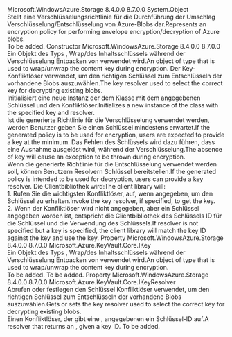 <Type Name="BlobEncryptionPolicy" FullName="Microsoft.WindowsAzure.Storage.Blob.BlobEncryptionPolicy">
  <TypeSignature Language="C#" Value="public sealed class BlobEncryptionPolicy" />
  <TypeSignature Language="ILAsm" Value=".class public auto ansi sealed beforefieldinit BlobEncryptionPolicy extends System.Object" />
  <TypeSignature Language="DocId" Value="T:Microsoft.WindowsAzure.Storage.Blob.BlobEncryptionPolicy" />
  <TypeSignature Language="VB.NET" Value="Public NotInheritable Class BlobEncryptionPolicy" />
  <TypeSignature Language="F#" Value="type BlobEncryptionPolicy = class" />
  <AssemblyInfo>
    <AssemblyName>Microsoft.WindowsAzure.Storage</AssemblyName>
    <AssemblyVersion>8.4.0.0</AssemblyVersion>
    <AssemblyVersion>8.7.0.0</AssemblyVersion>
  </AssemblyInfo>
  <Base>
    <BaseTypeName>System.Object</BaseTypeName>
  </Base>
  <Interfaces />
  <Docs>
    <summary>
            <span data-ttu-id="bd713-101">Stellt eine Verschlüsselungsrichtlinie für die Durchführung der Umschlag Verschlüsselung/Entschlüsselung von Azure-Blobs dar.</span><span class="sxs-lookup"><span data-stu-id="bd713-101">Represents an encryption policy for performing envelope encryption/decryption of Azure blobs.</span></span>
            </summary>
    <remarks>To be added.</remarks>
  </Docs>
  <Members>
    <Member MemberName=".ctor">
      <MemberSignature Language="C#" Value="public BlobEncryptionPolicy (Microsoft.Azure.KeyVault.Core.IKey key, Microsoft.Azure.KeyVault.Core.IKeyResolver keyResolver);" />
      <MemberSignature Language="ILAsm" Value=".method public hidebysig specialname rtspecialname instance void .ctor(class Microsoft.Azure.KeyVault.Core.IKey key, class Microsoft.Azure.KeyVault.Core.IKeyResolver keyResolver) cil managed" />
      <MemberSignature Language="DocId" Value="M:Microsoft.WindowsAzure.Storage.Blob.BlobEncryptionPolicy.#ctor(Microsoft.Azure.KeyVault.Core.IKey,Microsoft.Azure.KeyVault.Core.IKeyResolver)" />
      <MemberSignature Language="VB.NET" Value="Public Sub New (key As IKey, keyResolver As IKeyResolver)" />
      <MemberSignature Language="F#" Value="new Microsoft.WindowsAzure.Storage.Blob.BlobEncryptionPolicy : Microsoft.Azure.KeyVault.Core.IKey * Microsoft.Azure.KeyVault.Core.IKeyResolver -&gt; Microsoft.WindowsAzure.Storage.Blob.BlobEncryptionPolicy" Usage="new Microsoft.WindowsAzure.Storage.Blob.BlobEncryptionPolicy (key, keyResolver)" />
      <MemberType>Constructor</MemberType>
      <AssemblyInfo>
        <AssemblyName>Microsoft.WindowsAzure.Storage</AssemblyName>
        <AssemblyVersion>8.4.0.0</AssemblyVersion>
        <AssemblyVersion>8.7.0.0</AssemblyVersion>
      </AssemblyInfo>
      <Parameters>
        <Parameter Name="key" Type="Microsoft.Azure.KeyVault.Core.IKey" />
        <Parameter Name="keyResolver" Type="Microsoft.Azure.KeyVault.Core.IKeyResolver" />
      </Parameters>
      <Docs>
        <param name="key"><span data-ttu-id="bd713-102">Ein Objekt des Typs <see cref="T:Microsoft.Azure.KeyVault.Core.IKey" /> , Wrap/des Inhaltsschlüssels während der Verschlüsselung Entpacken von verwendet wird.</span><span class="sxs-lookup"><span data-stu-id="bd713-102">An object of type <see cref="T:Microsoft.Azure.KeyVault.Core.IKey" /> that is used to wrap/unwrap the content key during encryption.</span></span></param>
        <param name="keyResolver"><span data-ttu-id="bd713-103">Der Key-Konfliktlöser verwendet, um den richtigen Schlüssel zum Entschlüsseln der vorhandene Blobs auszuwählen.</span><span class="sxs-lookup"><span data-stu-id="bd713-103">The key resolver used to select the correct key for decrypting existing blobs.</span></span></param>
        <summary>
            <span data-ttu-id="bd713-104">Initialisiert eine neue Instanz der dem <see cref="T:Microsoft.WindowsAzure.Storage.Blob.BlobEncryptionPolicy" /> Klasse mit dem angegebenen Schlüssel und den Konfliktlöser.</span><span class="sxs-lookup"><span data-stu-id="bd713-104">Initializes a new instance of the <see cref="T:Microsoft.WindowsAzure.Storage.Blob.BlobEncryptionPolicy" /> class with the specified key and resolver.</span></span>
            </summary>
        <remarks><span data-ttu-id="bd713-105">Ist die generierte Richtlinie für die Verschlüsselung verwendet werden, werden Benutzer geben Sie einen Schlüssel mindestens erwartet.</span><span class="sxs-lookup"><span data-stu-id="bd713-105">If the generated policy is to be used for encryption, users are expected to provide a key at the minimum.</span></span>
            <span data-ttu-id="bd713-106">Das Fehlen des Schlüssels wird dazu führen, dass eine Ausnahme ausgelöst wird, während der Verschlüsselung.</span><span class="sxs-lookup"><span data-stu-id="bd713-106">The absence of key will cause an exception to be thrown during encryption.</span></span><br />
            <span data-ttu-id="bd713-107">Wenn die generierte Richtlinie für die Entschlüsselung verwendet werden soll, können Benutzern Resolvern Schlüssel bereitstellen.</span><span class="sxs-lookup"><span data-stu-id="bd713-107">If the generated policy is intended to be used for decryption, users can provide a key resolver.</span></span> <span data-ttu-id="bd713-108">Die Clientbibliothek wird:</span><span class="sxs-lookup"><span data-stu-id="bd713-108">The client library will:</span></span><br />
            1. <span data-ttu-id="bd713-109">Rufen Sie die wichtigsten Konfliktlöser, auf, wenn angegeben, um den Schlüssel zu erhalten.</span><span class="sxs-lookup"><span data-stu-id="bd713-109">Invoke the key resolver, if specified, to get the key.</span></span><br />
            2. <span data-ttu-id="bd713-110">Wenn der Konfliktlöser wird nicht angegeben, aber ein Schlüssel angegeben worden ist, entspricht die Clientbibliothek des Schlüssels ID für die Schlüssel und die Verwendung des Schlüssels.</span><span class="sxs-lookup"><span data-stu-id="bd713-110">If resolver is not specified but a key is specified, the client library will match the key ID against the key and use the key.</span></span></remarks>
      </Docs>
    </Member>
    <Member MemberName="Key">
      <MemberSignature Language="C#" Value="public Microsoft.Azure.KeyVault.Core.IKey Key { get; }" />
      <MemberSignature Language="ILAsm" Value=".property instance class Microsoft.Azure.KeyVault.Core.IKey Key" />
      <MemberSignature Language="DocId" Value="P:Microsoft.WindowsAzure.Storage.Blob.BlobEncryptionPolicy.Key" />
      <MemberSignature Language="VB.NET" Value="Public ReadOnly Property Key As IKey" />
      <MemberSignature Language="F#" Value="member this.Key : Microsoft.Azure.KeyVault.Core.IKey" Usage="Microsoft.WindowsAzure.Storage.Blob.BlobEncryptionPolicy.Key" />
      <MemberType>Property</MemberType>
      <AssemblyInfo>
        <AssemblyName>Microsoft.WindowsAzure.Storage</AssemblyName>
        <AssemblyVersion>8.4.0.0</AssemblyVersion>
        <AssemblyVersion>8.7.0.0</AssemblyVersion>
      </AssemblyInfo>
      <ReturnValue>
        <ReturnType>Microsoft.Azure.KeyVault.Core.IKey</ReturnType>
      </ReturnValue>
      <Docs>
        <summary>
            <span data-ttu-id="bd713-111">Ein Objekt des Typs <see cref="T:Microsoft.Azure.KeyVault.Core.IKey" /> , Wrap/des Inhaltsschlüssels während der Verschlüsselung Entpacken von verwendet wird.</span><span class="sxs-lookup"><span data-stu-id="bd713-111">An object of type <see cref="T:Microsoft.Azure.KeyVault.Core.IKey" /> that is used to wrap/unwrap the content key during encryption.</span></span>
            </summary>
        <value>To be added.</value>
        <remarks>To be added.</remarks>
      </Docs>
    </Member>
    <Member MemberName="KeyResolver">
      <MemberSignature Language="C#" Value="public Microsoft.Azure.KeyVault.Core.IKeyResolver KeyResolver { get; }" />
      <MemberSignature Language="ILAsm" Value=".property instance class Microsoft.Azure.KeyVault.Core.IKeyResolver KeyResolver" />
      <MemberSignature Language="DocId" Value="P:Microsoft.WindowsAzure.Storage.Blob.BlobEncryptionPolicy.KeyResolver" />
      <MemberSignature Language="VB.NET" Value="Public ReadOnly Property KeyResolver As IKeyResolver" />
      <MemberSignature Language="F#" Value="member this.KeyResolver : Microsoft.Azure.KeyVault.Core.IKeyResolver" Usage="Microsoft.WindowsAzure.Storage.Blob.BlobEncryptionPolicy.KeyResolver" />
      <MemberType>Property</MemberType>
      <AssemblyInfo>
        <AssemblyName>Microsoft.WindowsAzure.Storage</AssemblyName>
        <AssemblyVersion>8.4.0.0</AssemblyVersion>
        <AssemblyVersion>8.7.0.0</AssemblyVersion>
      </AssemblyInfo>
      <ReturnValue>
        <ReturnType>Microsoft.Azure.KeyVault.Core.IKeyResolver</ReturnType>
      </ReturnValue>
      <Docs>
        <summary>
            <span data-ttu-id="bd713-112">Abrufen oder festlegen den Schlüssel Konfliktlöser verwendet, um den richtigen Schlüssel zum Entschlüsseln der vorhandene Blobs auszuwählen.</span><span class="sxs-lookup"><span data-stu-id="bd713-112">Gets or sets the key resolver used to select the correct key for decrypting existing blobs.</span></span>
            </summary>
        <value><span data-ttu-id="bd713-113">Einen Konfliktlöser, der gibt eine <see cref="T:Microsoft.Azure.KeyVault.Core.IKey" />, angegebenen ein Schlüssel-ID auf.</span><span class="sxs-lookup"><span data-stu-id="bd713-113">A resolver that returns an <see cref="T:Microsoft.Azure.KeyVault.Core.IKey" />, given a key ID.</span></span></value>
        <remarks>To be added.</remarks>
      </Docs>
    </Member>
  </Members>
</Type>